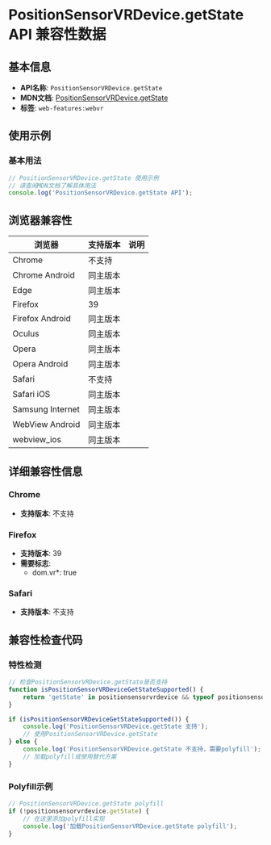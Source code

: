# PositionSensorVRDevice.getState API 兼容性数据

## 基本信息

- **API名称**: `PositionSensorVRDevice.getState`
- **MDN文档**: [PositionSensorVRDevice.getState](https://developer.mozilla.org/docs/Web/API/PositionSensorVRDevice/getState)
- **标签**: `web-features:webvr`

## 使用示例

### 基本用法

```javascript
// PositionSensorVRDevice.getState 使用示例
// 请查阅MDN文档了解具体用法
console.log('PositionSensorVRDevice.getState API');
```

## 浏览器兼容性

| 浏览器 | 支持版本 | 说明 |
|--------|----------|------|
| Chrome | 不支持 |  |
| Chrome Android | 同主版本 |  |
| Edge | 同主版本 |  |
| Firefox | 39 |  |
| Firefox Android | 同主版本 |  |
| Oculus | 同主版本 |  |
| Opera | 同主版本 |  |
| Opera Android | 同主版本 |  |
| Safari | 不支持 |  |
| Safari iOS | 同主版本 |  |
| Samsung Internet | 同主版本 |  |
| WebView Android | 同主版本 |  |
| webview_ios | 同主版本 |  |

## 详细兼容性信息

### Chrome

- **支持版本**: 不支持

### Firefox

- **支持版本**: 39
- **需要标志**: 
  - dom.vr*: true

### Safari

- **支持版本**: 不支持

## 兼容性检查代码

### 特性检测

```javascript
// 检查PositionSensorVRDevice.getState是否支持
function isPositionSensorVRDeviceGetStateSupported() {
    return 'getState' in positionsensorvrdevice && typeof positionsensorvrdevice.getState === 'function';
}

if (isPositionSensorVRDeviceGetStateSupported()) {
    console.log('PositionSensorVRDevice.getState 支持');
    // 使用PositionSensorVRDevice.getState
} else {
    console.log('PositionSensorVRDevice.getState 不支持，需要polyfill');
    // 加载polyfill或使用替代方案
}
```

### Polyfill示例

```javascript
// PositionSensorVRDevice.getState polyfill
if (!positionsensorvrdevice.getState) {
    // 在这里添加polyfill实现
    console.log('加载PositionSensorVRDevice.getState polyfill');
}
```

